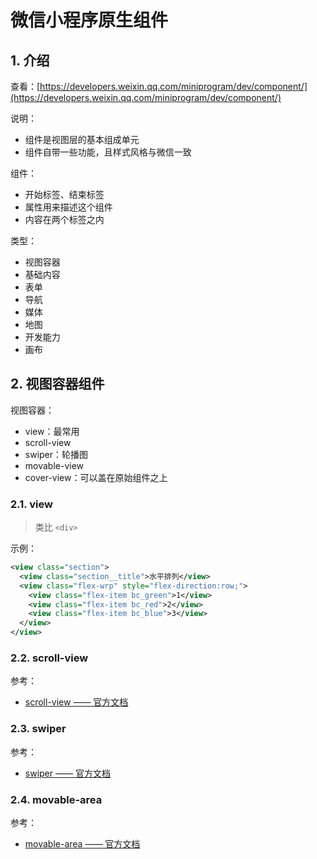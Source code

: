 # 微信小程序原生组件

## 1. 介绍

查看：[https://developers.weixin.qq.com/miniprogram/dev/component/](https://developers.weixin.qq.com/miniprogram/dev/component/)

说明：

* 组件是视图层的基本组成单元
* 组件自带一些功能，且样式风格与微信一致

组件：

* 开始标签、结束标签
* 属性用来描述这个组件
* 内容在两个标签之内

类型：

* 视图容器
* 基础内容
* 表单
* 导航
* 媒体
* 地图
* 开发能力
* 画布

## 2. 视图容器组件

视图容器：

* view：最常用
* scroll-view
* swiper：轮播图
* movable-view
* cover-view：可以盖在原始组件之上

### 2.1. view

>类比 `<div>`

示例：

```xml
<view class="section">
  <view class="section__title">水平排列</view>
  <view class="flex-wrp" style="flex-direction:row;">
    <view class="flex-item bc_green">1</view>
    <view class="flex-item bc_red">2</view>
    <view class="flex-item bc_blue">3</view>
  </view>
</view>
```

### 2.2. scroll-view

参考：

* [scroll-view —— 官方文档](https://developers.weixin.qq.com/miniprogram/dev/component/scroll-view.html)

### 2.3. swiper

参考：

* [swiper —— 官方文档](https://developers.weixin.qq.com/miniprogram/dev/component/swiper.html)

### 2.4. movable-area

参考：

* [movable-area —— 官方文档](https://developers.weixin.qq.com/miniprogram/dev/component/movable-area.html)
